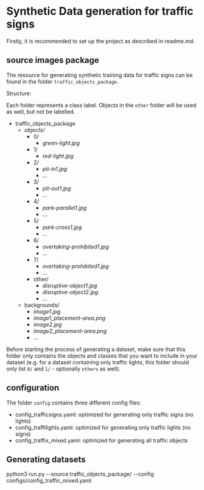 # Synthetic Data generation for traffic signs

Firstly, it is recommended to set up the project as described in readme.md.

## source images package

The resource for generating synthetic training data for traffic signs can be found in the folder `traffic_objects_package`.  

Structure:

Each folder represents a class label. Objects in the `other` folder will be used as well, but not be labelled.

* traffic_objects_package
    * *objects/*
        * 0/
            * *green-light.jpg*
        * 1/
            * *red-light.jpg*
        * 2/
            * *pit-in1.jpg*
            * ...
        * 3/
            * *pit-out1.jpg*
            * ...
        * 4/
            * *park-parallel1.jpg*
            * ...
        * 5/
            * *park-cross1.jpg*
            * ...
        * 6/
            * *overtaking-prohibited1.jpg*
            * ...
        * 7/
            * *overtaking-prohibited1.jpg*
            * ...
        * other/
            * *disruptive-object1.jpg*
            * *disruptive-object2.jpg*
            * ...
    * backgrounds/
        * *image1.jpg*
        * *image1_placement-area.png*
        * *image2.jpg*
        * *image2_placement-area.png*
        * ...

Before starting the process of generating a dataset, make sure that this folder only contains the objects and classes that you want to include in your dataset (e.g. for a dataset containing only traffic lights, this folder should only list `0/` and `1/` - optionally `others` as well).

## configuration

The folder `config` contains three different config files:

- config_trafficsigns.yaml: optimized for generating only traffic signs (no lights)
- config_traffilights.yaml: optimized for generating only traffic lights (no signs)
- config_traffix_mixed.yaml: optimized for generating all traffic objects

## Generating datasets

python3 run.py --source traffic_objects_package/ --config configs/config_traffic_mixed.yaml